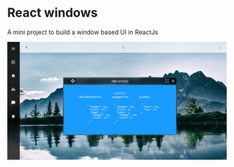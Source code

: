# React windows

A mini project to build a window based UI in ReactJs

![Screenshot](https://github.com/ruttyj/React-Windows/blob/Dev/docs/screenshot.png?raw=true)
